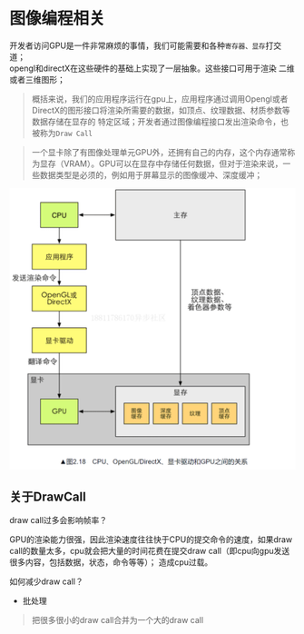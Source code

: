 # 图像编程相关
开发者访问GPU是一件非常麻烦的事情，我们可能需要和各种`寄存器、显存`打交道；   
opengl和directX在这些硬件的基础上实现了一层抽象。这些接口可用于渲染
二维或者三维图形；   



> 概括来说，我们的应用程序运行在gpu上，应用程序通过调用Opengl或者DirectX的图形接口将渲染所需要的数据，如顶点、纹理数据、材质参数等数据存储在显存的
> 特定区域；开发者通过图像编程接口发出渲染命令，也被称为`Draw Call`

>一个显卡除了有图像处理单元GPU外，还拥有自己的内存，这个内存通常称为显存（VRAM）。GPU可以在显存中存储任何数据，但对于渲染来说，一些数据类型是必须的，例如用于屏幕显示的图像缓冲、深度缓冲；

![img.png](img.png)

## 关于DrawCall
draw call过多会影响帧率？ 

GPU的渲染能力很强，因此渲染速度往往快于CPU的提交命令的速度，如果draw call的数量太多，cpu就会把大量的时间花费在提交draw call（即cpu向gpu发送很多内容，包括数据，状态，命令等等）；
造成cpu过载。

如何减少draw call？

- 批处理
> 把很多很小的draw call合并为一个大的draw call
